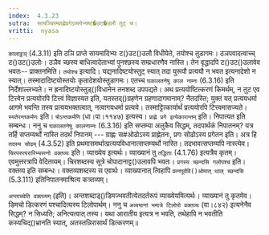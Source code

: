 ```yaml
---
index:  4.3.23
sutra:  सायञ्चिरम्प्राह्णेप्रगेऽव्ययेभ्यष्ट�उट�उलौ तुट् च।
vritti:  nyasa
---
```


`कालाट्ठञ्` (4.3.11) इति ठञि प्राप्ते सायमादिभ्यः ट()उट()उलौ विधीयेते, तयोश्च तुडागमः। ठञपवादत्वाच्च् ट()उट()उलोः। ठञैव च्छस्य बाधित्वादेताभ्यां पुनश्छस्य सम्प्रधारणैव नास्ति। तेन वृद्धादपि ट()उट()उलावेव भवतः-- प्राक्तनमिति। `तयोश्च` इत्यादि। यद्यनादिष्टयोस्तुट् स्यात् तदा युरूपौ प्रत्ययौ न भवत इत्यनादेशो न स्यात्। तस्मादादिष्टयोस्तयोः कृतादेशयोस्तुडागमः। एतच्च `घकालतनेषु काल नाम्नः` (6.3.16) इति निर्देशाल्लभ्यते। न ह्रनादिष्टयोस्तुड्()विधानेन तनशब्द उपपद्यते। अथ प्रत्ययोष्टित्करणं किमर्थम्, न तुट एव टित्त्वेन प्रत्ययोरपि टित्त्वं विज्ञास्यत इति, यतस्तद्()ग्रहणेन ग्रहणादागमानाम्? नैतदस्ति; युक्तं यत् प्रत्ययधर्मा आगमे भवन्ति तस्य प्रत्ययभक्तत्वात्, नत्वागयधर्मा प्रत्यये। तस्माट्टित्कार्यार्थं प्रत्ययोरपि टित्त्वमासज्यते। `स्यतेरन्तकर्मणः` इति। `षोऽन्तकर्मणि` (धा।पा।११४७) इत्यस्य। `प्राह्णे प्रगे इत्येकारान्तम्` इति। निपात्यत इति सम्बन्धः। ननु च `घकालतनेषु कालनाम्नः` (6.3.16) इति सप्तम्या अलुकैव सिद्धम्, तदपार्थकं निपातनम्? यत्र तर्हि सप्तम्यर्थो नास्ति तदर्थं निपानम् --- ग्राह्णः स#ओढोऽस्य प्राह्णेतनः, प्रगः सोढोऽस्य प्रगेतन इति। अत्र हि `तदस्य सोढम्` (4.3.52) इति प्रथमासमर्थात्प्रत्ययविधानात्सप्तम्यर्थो नास्ति। तदभावत्सप्तम्यपि नास्त्येव।
`चिरपरुत्परारिभ्यस्त्नो वक्तव्यः` इति। व्याख्येय इत्यर्थः। व्याख्यानं तु `तद्धिताः` (4.1.76) इत्यत्रैव कृतम्। एवमुत्तरत्रापि वेदितव्यम्। चिरशब्दस्य सूत्रे चोपादानाट्ट()उलावपि भवतः। 
`प्रगस्य च्छन्दसि गलोपश्च` इति।वक्तव्य इति सम्बन्धः। वक्तव्यशब्दस्य स एवार्थः। व्याख्यानात् त्विहापि `प्रत्नपूर्ववि()ओमात् थाल् च्छन्दसि` (5.3.111) इतिनिपातनमाश्रित्य कत्र्तव्यम्।

`अन्ताच्चेति वक्तव्यम्` (इति)। अन्तशब्दाड्()डिमज्भवतीत्येतदर्तरूपं व्याख्येयमित्यर्थः। व्याख्यानं तु कृतमेव। डिमचो डित्करणं पश्चादित्यस्य टिलोपार्थम्। ननु च `अव्ययानां भमात्रे टिलोपो वक्तव्यः` (वा।८४२) इत्यनेनैव सिद्धम्? न सिध्यति; अनित्यत्वात् तस्य। यथा आरातीय इत्यत्र न भवति, तथेहापि न भवतीति कस्यचिद्()भ्रानति स्यात्, अतस्तन्निरासार्थं डित्करणम्॥
